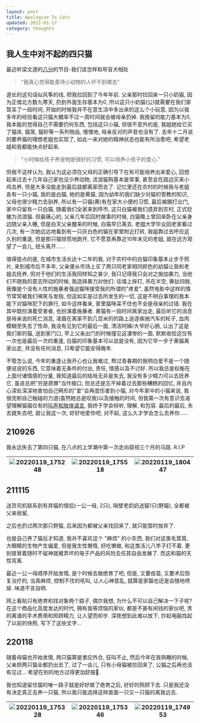 ```yaml
---
layout: post
title: Apologize To Cats
updated: 2022-01-17
category: thoughts
---
```


## 我人生中对不起的四只猫

最近听梁文道的[八分](https://vistopia.com.cn)的节目-我们该怎样和导盲犬相处

> "我真心觉得能善待小动物的人坏不到哪去"

道长的这句话似风筝的线, 把我拉回到了今年年前. 父亲那时捡回来一只小奶猫, 因为正值北方数九寒天, 扔到外面生存基本为0, 所以这只小奶猫(公)就需要在我们家暂呆了一段时间, 开始的时候我并不在意生活中多出来的这么个小玩意, 因为以我多年的经验看这只猫大概率不过一周时间就会被母亲扔掉. 我挽留的能力基本为0, 我本能的觉得自己不需要仍何东西, 包括这只小猫, 但很不意外的是, 我姐她给它买了猫床, 猫笼, 猫砂等一系列物品, 慢慢地, 母亲反对的声音也没有了. 去年十二月说的要养猫的理想老姐也实现了, 如此一来对她的精神状态也能有所治愈吧, 希望老姐和我都能快点好起来.

> "小时候给孩子养宠物是很好的习惯, 可以培养小孩子的爱心."

但我不这样认为, 我认为这必须在父母的正确引导下在有可能培养出来爱心, 回想起来过去十几年自己家也没少养动物, 流浪猫狗基本是常事, 甚至会在路边买来小鸡去养, 但是大多没能走到最后就都离家而去了. 记忆里还在农村的时候我与老姐各有一只小猫, 我的是白猫, 她的是黄猫, 因为幼年的我们缺少对猫的管教的知识, 父母也很少精力去驯养, 所以有一只猫(黄)有在家大小便的习惯, 最后被踢打出门, 家中只留有一只白猫, 随着我们全家来到呼市, 这只白猫被我们遗弃到农村, 正式贬辙为流浪猫. 但最痛心的, 父亲几年后回村做事的时候, 白猫晚上曾回来卧在父亲身边随父亲入睡, 但是白天父亲醒来的时候, 白猫早已离去. 老姐大学毕业回老家看过几次, 有一次她远远地看到有一只灰白色的猫在家里附近打转, 我姐靠过去呼应这久别的重逢, 但是那只猫惊慌地跑开, 它不愿意再靠近10年未见的老姐, 就在远方观望了一会儿, 扭头离开......

值得提点的是, 在城市生活长达十二年的我, 对于农村中的白猫印象基本止步于照片, 来到城市后不多年, 父亲便从市场上买了两只同老家相同颜色的幼猫让我和老姐去抚养, 但对于他们的生活我同样知之甚少, 我只记得我只会对之施加暴力, 当他们不随我的意志所动的时候, 我选择暴力对他们: 往墙上摔打, 吊在半空, 撕扯四肢, 我像是个没有人性的施暴者强迫猫咪接受我的所谓的"疼爱", 虽然电影中这样的情节常常被我们嗔笑与发指, 但这如实是过去所发生的一切, 这是不明白事理的我本能下对猫咪犯下的罪行, 如今这样看来, 家里猫咪呆不住也不全是母亲的过错. 我在其中既扮演着受害者, 也扮演着施暴者. 黄猫有一段时间离家出走, 最后听它的消息是母亲说的死亡消息, 凌晨在离家不到几百米的的路上追逐疾驰汽车的轮子, 血肉模糊至失去了性命, 我没有见到它的最后一面, 清洁阿姨/大爷好心肠, 认出了这是我们家的猫, 送到家门口, 早上父亲出门的时候撞见这凄惨的一面, 默默收拾这仅有一次也是最后一次的重逢, 白猫的印象基本可以说是没有, 因为它早一步于黄猫离家出走, 并没有任何消息, 只希望它能安得晚年.

不管怎么说, 今年的重逢让我开心也让我难过, 熬过青春期的我明白爱不是一个随便说说的东西, 它意味着无条件的付出, 责任, 情感以及不讨好. 所以我总是权衡在上面付诸情感的分量, 我知道最后的结局无非是失去, 我没有多少精力可以去抚养它, 虽说总把"穷是原罪"当作接口, 但总还是忘不掉着过去那些糟糕的回忆, 并且内心深处深深地害怕自己畸形的"爱"会再度伤害到小猫, 对今年家中的小猫来说, 我很克制自己触碰的力道(虽然她总是咬我)以及接触的时间, 但我第一次有意识去渴望理解猫猫仅有的[叫声和肢体语言](https://www.zhihu.com/question/23816740), 我终于学会倾听, 理解, 和包容. 最后的最后, 失去就失去吧, 就让我这一次, 好好地爱你吧, 对不起, 这么久才学会怎么去养你......

## 210926 

我永远失去了第四只猫, 在八点的上学潮中第一次走向窥视三个月的马路. R.I.P

|![20220119_175248](https://user-images.githubusercontent.com/57313137/150110822-07f40df9-075e-47e4-b249-96f8ba8ad7d6.jpg)|![20220119_175518](https://user-images.githubusercontent.com/57313137/150110893-f6194cb0-a601-4128-920d-71938e907cc3.jpg)|![20220119_180447](https://user-images.githubusercontent.com/57313137/150110929-e714a8ce-451c-466b-811e-e38ee431e01a.png)|
|----|----|----|

## 211115

送货司机联系到有弃猫的情侣(一公一母, 2只), 隔壁老奶奶送猫1只(野猫), 全都被父亲收留, 

之后也扔过两次那只野猫, 后来因为都被父亲找回来了, 就只能暂时放弃了.

也是自己养了猫后才知道, 我并不喜欢这个 "麻烦" 的小东西, 我们对这类毛茸茸, 大眼睛的生物产生偏爱, 但是我生性懒惰, 好吃懒做, 和这类活儿八竿子打不着. 更别提冒着随时不留神就被弄坏的电子产品的风险去任其自由发展了. 而这和猫的天性背离.

最近一公一母顺序开始发情, 是个时候去做绝育了吧, 但是, 又要疫苗, 又要术后恢复治疗的, 当真麻烦, 控制不住的吼叫, 让人心神意乱, 就算是家猫也还是会随地喷尿. 味道不言自明. 

网上看贴只有绝育和找对象两个路子, 偶尔我想, 为什么不可以自己解决一下子呢? 在这个商品化高度发达的时代, 拥有我等烦恼的家伙, 都是不甚有闲钱的家伙吧, 贵的离谱的手术费用和照顾精力, 让人望而却步. 深夜想到此难以放下, 抄起电脑找起了以前的快照, 写下了这些文字...

## 220118

随着母猫也开始发情, 两只猫算是里应外合, 狂叫不止, 然后今年在我熟睡的时候, 父亲把两只猫全都扔出去了, 过了一会儿, 只有小母猫被捡回来了, 公猫之后再也没有见过... 希望在别的地方过得更加舒服🙏.

我也知道留住猫的唯一路子就是好好做了绝育之后, 好好的照顾下去. 只是我还没有决定真正去养一只猫, 所以我只能选择这样直面一只又一只猫的离我远去.

|![20220119_175328](https://user-images.githubusercontent.com/57313137/150112333-b80427e3-f0a8-4a45-9211-dfb453d3c365.jpg) | ![20220119_175346](https://user-images.githubusercontent.com/57313137/150112384-ea3d4df0-449c-4ade-9421-117c45c879f2.jpg)| ![20220119_174953](https://user-images.githubusercontent.com/57313137/150112446-f9bcb7e5-738e-4e82-9e7a-5dfef326ece3.jpg) |
|----|----|----|
